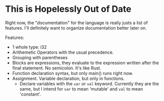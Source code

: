 
# This is Hopelessly Out of Date

Right now, the "documentation" for the language is really justs a list of features.
I'll definitely want to organize documentation better later on.

Features:
- 1 whole type: i32
- Arithemetic Operators with the usual precedence.
- Grouping with parentheses
- Blocks are expressions, they evaluate to the expression written after the
  final statement. No semicolon. It's like Rust.
- Function declaration syntax, but only main() runs right now.
- Assignment. Variable declaration, but only in functions.
  - Declare variables with the `var` or `val` keyword. Currently they are the same, but
    I intend for `var` to mean 'mutable' and `val` to mean 'constant'.